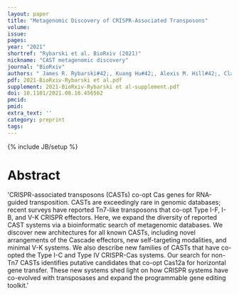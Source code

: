 ```yaml
---
layout: paper
title: "Metagenomic Discovery of CRISPR-Associated Transposons"
volume: 
issue:
pages:
year: "2021"
shortref: "Rybarski et al. BioRxiv (2021)"
nickname: "CAST metagenomic discovery"
journal: "BioRxiv"
authors: " James R. Rybarski#42;, Kuang Hu#42;, Alexis M. Hill#42;, Claus O. Wilke, Ilya J. Finkelstein (&#42; co-first authors)"
pdf: 2021-BioRxiv-Rybarski et al.pdf
supplement: 2021-BioRxiv-Rybarski et al-supplement.pdf
doi: 10.1101/2021.08.16.456562
pmcid:
pmid: 
extra_text: ''
category: preprint
tags:
---
```

{% include JB/setup %}

# Abstract
'CRISPR-associated transposons (CASTs) co-opt Cas genes for RNA-guided transposition. CASTs are exceedingly rare in genomic databases; recent surveys have reported Tn7-like transposons that co-opt Type I-F, I-B, and V-K CRISPR effectors. Here, we expand the diversity of reported CAST systems via a bioinformatic search of metagenomic databases. We discover new architectures for all known CASTs, including novel arrangements of the Cascade effectors, new self-targeting modalities, and minimal V-K systems. We also describe new families of CASTs that have co-opted the Type I-C and Type IV CRISPR-Cas systems. Our search for non-Tn7 CASTs identifies putative candidates that co-opt Cas12a for horizontal gene transfer. These new systems shed light on how CRISPR systems have co-evolved with transposases and expand the programmable gene editing toolkit.'

